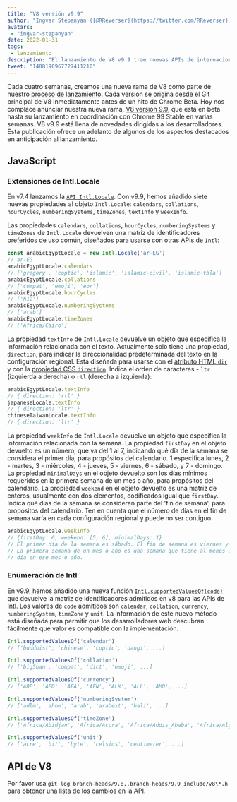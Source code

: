 ```yaml
---
title: "V8 versión v9.9"
author: "Ingvar Stepanyan ([@RReverser](https://twitter.com/RReverser)), en su 99%"
avatars:
 - "ingvar-stepanyan"
date: 2022-01-31
tags:
 - lanzamiento
description: "El lanzamiento de V8 v9.9 trae nuevas APIs de internacionalización."
tweet: "1488190967727411210"
---
```

Cada cuatro semanas, creamos una nueva rama de V8 como parte de nuestro [proceso de lanzamiento](https://v8.dev/docs/release-process). Cada versión se origina desde el Git principal de V8 inmediatamente antes de un hito de Chrome Beta. Hoy nos complace anunciar nuestra nueva rama, [V8 versión 9.9](https://chromium.googlesource.com/v8/v8.git/+log/branch-heads/9.9), que está en beta hasta su lanzamiento en coordinación con Chrome 99 Stable en varias semanas. V8 v9.9 está llena de novedades dirigidas a los desarrolladores. Esta publicación ofrece un adelanto de algunos de los aspectos destacados en anticipación al lanzamiento.

<!--truncate-->
## JavaScript

### Extensiones de Intl.Locale

En v7.4 lanzamos la [`API Intl.Locale`](https://v8.dev/blog/v8-release-74#intl.locale). Con v9.9, hemos añadido siete nuevas propiedades al objeto `Intl.Locale`: `calendars`, `collations`, `hourCycles`, `numberingSystems`, `timeZones`, `textInfo` y `weekInfo`.

Las propiedades `calendars`, `collations`, `hourCycles`, `numberingSystems` y `timeZones` de `Intl.Locale` devuelven una matriz de identificadores preferidos de uso común, diseñados para usarse con otras APIs de `Intl`:

```js
const arabicEgyptLocale = new Intl.Locale('ar-EG')
// ar-EG
arabicEgyptLocale.calendars
// ['gregory', 'coptic', 'islamic', 'islamic-civil', 'islamic-tbla']
arabicEgyptLocale.collations
// ['compat', 'emoji', 'eor']
arabicEgyptLocale.hourCycles
// ['h12']
arabicEgyptLocale.numberingSystems
// ['arab']
arabicEgyptLocale.timeZones
// ['Africa/Cairo']
```

La propiedad `textInfo` de `Intl.Locale` devuelve un objeto que especifica la información relacionada con el texto. Actualmente solo tiene una propiedad, `direction`, para indicar la direccionalidad predeterminada del texto en la configuración regional. Está diseñada para usarse con el [atributo HTML `dir`](https://developer.mozilla.org/es/docs/Web/HTML/Global_attributes/dir) y con la [propiedad CSS `direction`](https://developer.mozilla.org/es/docs/Web/CSS/direction). Indica el orden de caracteres - `ltr` (izquierda a derecha) o `rtl` (derecha a izquierda):

```js
arabicEgyptLocale.textInfo
// { direction: 'rtl' }
japaneseLocale.textInfo
// { direction: 'ltr' }
chineseTaiwanLocale.textInfo
// { direction: 'ltr' }
```

La propiedad `weekInfo` de `Intl.Locale` devuelve un objeto que especifica la información relacionada con la semana. La propiedad `firstDay` en el objeto devuelto es un número, que va del 1 al 7, indicando qué día de la semana se considera el primer día, para propósitos del calendario. 1 especifica lunes, 2 - martes, 3 - miércoles, 4 - jueves, 5 - viernes, 6 - sábado, y 7 - domingo. La propiedad `minimalDays` en el objeto devuelto son los días mínimos requeridos en la primera semana de un mes o año, para propósitos del calendario. La propiedad `weekend` en el objeto devuelto es una matriz de enteros, usualmente con dos elementos, codificados igual que `firstDay`. Indica qué días de la semana se consideran parte del 'fin de semana', para propósitos del calendario. Ten en cuenta que el número de días en el fin de semana varía en cada configuración regional y puede no ser contiguo.

```js
arabicEgyptLocale.weekInfo
// {firstDay: 6, weekend: [5, 6], minimalDays: 1}
// El primer día de la semana es sábado. El fin de semana es viernes y sábado.
// La primera semana de un mes o año es una semana que tiene al menos 1
// día en ese mes o año.
```

### Enumeración de Intl

En v9.9, hemos añadido una nueva función [`Intl.supportedValuesOf(code)`](https://developer.mozilla.org/es/docs/Web/JavaScript/Reference/Global_Objects/Intl/supportedValuesOf) que devuelve la matriz de identificadores admitidos en v8 para las APIs de Intl. Los valores de `code` admitidos son `calendar`, `collation`, `currency`, `numberingSystem`, `timeZone` y `unit`. La información de este nuevo método está diseñada para permitir que los desarrolladores web descubran fácilmente qué valor es compatible con la implementación.

```js
Intl.supportedValuesOf('calendar')
// ['buddhist', 'chinese', 'coptic', 'dangi', ...]

Intl.supportedValuesOf('collation')
// ['big5han', 'compat', 'dict', 'emoji', ...]

Intl.supportedValuesOf('currency')
// ['ADP', 'AED', 'AFA', 'AFN', 'ALK', 'ALL', 'AMD', ...]

Intl.supportedValuesOf('numberingSystem')
// ['adlm', 'ahom', 'arab', 'arabext', 'bali', ...]

Intl.supportedValuesOf('timeZone')
// ['Africa/Abidjan', 'Africa/Accra', 'Africa/Addis_Ababa', 'Africa/Algiers', ...]

Intl.supportedValuesOf('unit')
// ['acre', 'bit', 'byte', 'celsius', 'centimeter', ...]
```

## API de V8

Por favor usa `git log branch-heads/9.8..branch-heads/9.9 include/v8\*.h` para obtener una lista de los cambios en la API.
